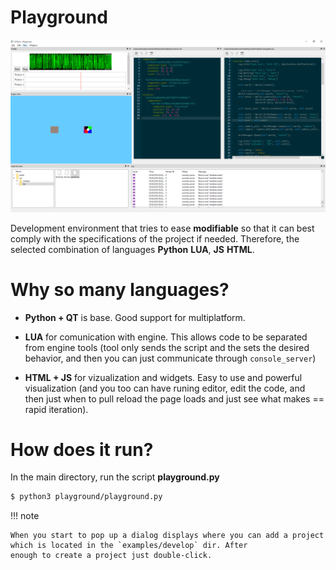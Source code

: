 # Playground

[![Prototyp](../img/prototyp.png)](../img/prototyp.png)

Development environment that tries to ease **modifiable** so that it can best comply with the specifications of the project
if needed. Therefore, the selected combination of languages **Python** **LUA**, **JS** **HTML**.

# Why so many languages?

* **Python + QT** is base. Good support for multiplatform.
* **LUA** for comunication with engine. This allows code to be separated from engine tools (tool only sends the script and the sets the desired behavior, and then you can just communicate through `console_server`)

* **HTML + JS** for vizualization and widgets. Easy to use and powerful visualization (and you too can have runing
editor, edit the code, and then just when to pull reload the page loads and just see what makes == rapid iteration).

# How does it run?

In the main directory, run the script **playground.py**

```bash
$ python3 playground/playground.py
```

!!! note

    When you start to pop up a dialog displays where you can add a project which is located in the `examples/develop` dir. After
    enough to create a project just double-click.


